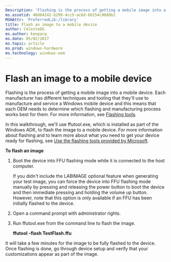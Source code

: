 ```yaml
---
Description: 'Flashing is the process of getting a mobile image into a mobile device.'
ms.assetid: 40d64242-b299-4cc5-ac6d-6b154c90d8b2
MSHAttr: 'PreferredLib:/library'
title: Flash an image to a mobile device
author: CelesteDG
ms.author: kenpacq
ms.date: 05/02/2017
ms.topic: article
ms.prod: windows-hardware
ms.technology: windows-oem
---
```


# Flash an image to a mobile device


Flashing is the process of getting a mobile image into a mobile device. Each manufacturer has different techniques and tooling that they'll use to manufacture and service a Windows mobile device and this means that each OEM needs to determine which flashing and manufacturing process works best for them. For more information, see [Flashing tools](../mobile/flashing-tools.md).

In this walkthrough, we'll use ffutool.exe, which is installed as part of the Windows ADK, to flash the image to a mobile device. For more information about flashing and to learn more about what you need to get your device ready for flashing, see [Use the flashing tools provided by Microsoft](https://msdn.microsoft.com/library/windows/hardware/dn789235).

**To flash an image**

1.  Boot the device into FFU flashing mode while it is connected to the host computer.

    If you didn't include the LABIMAGE optional feature when generating your test image, you can force the device into FFU flashing mode manually by pressing and releasing the power button to boot the device and then immediate pressing and holding the volume up button. However, note that this option is only available if an FFU has been initially flashed to the device.

2.  Open a command prompt with administrator rights.

3.  Run ffutool.exe from the command line to flash the image.

    **ffutool -flash TestFlash.ffu**

It will take a few minutes for the image to be fully flashed to the device. Once flashing is done, go through device setup and verify that your customizations appear as part of the image.

 

 



